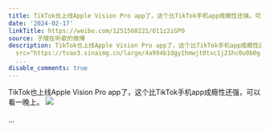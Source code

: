 ```yaml
---
title: TikTok也上线Apple Vision Pro app了，这个比TikTok手机app成瘾性还强，可以看一晚上。 [图片]
date: '2024-02-17'
linkTitle: https://weibo.com/1251560221/O11z2iGPO
source: 子陵在听歌的微博
description: TikTok也上线Apple Vision Pro app了，这个比TikTok手机app成瘾性还强，可以看一晚上。 <img style=""
  src="https://tvax3.sinaimg.cn/large/4a994b1dgy1hmwjt0txc1j21hc0u0b0g.jpg" referrerpolicy="no-referrer"><br><br>
  ...
disable_comments: true
---
```

TikTok也上线Apple Vision Pro app了，这个比TikTok手机app成瘾性还强，可以看一晚上。 <img style="" src="https://tvax3.sinaimg.cn/large/4a994b1dgy1hmwjt0txc1j21hc0u0b0g.jpg" referrerpolicy="no-referrer"><br><br> ...